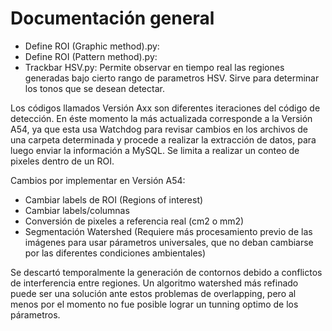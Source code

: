 # Documentación general
- Define ROI (Graphic method).py:	
- Define ROI (Pattern method).py:	
- Trackbar HSV.py: Permite observar en tiempo real las regiones generadas bajo cierto rango de parametros HSV. Sirve para determinar los tonos que se desean detectar.

Los códigos llamados Versión Axx son diferentes iteraciones del código de detección. En éste momento la más actualizada corresponde a la Versión A54, ya que esta usa Watchdog para revisar cambios en los archivos de una carpeta determinada y procede a realizar la extracción de datos, para luego enviar la información a MySQL. Se limita a realizar un conteo de pixeles dentro de un ROI.

Cambios por implementar en Versión A54:
- Cambiar labels de ROI (Regions of interest)
- Cambiar labels/columnas
- Conversión de pixeles a referencia real (cm2 o mm2)
- Segmentación Watershed (Requiere más procesamiento previo de las imágenes para usar párametros universales, que no deban cambiarse por las diferentes condiciones ambientales)

Se descartó temporalmente la generación de contornos debido a conflictos de interferencia entre regiones. Un algoritmo watershed más refinado puede ser una solución ante estos problemas de overlapping, pero al menos por el momento no fue posible lograr un tunning optimo de los párametros.
